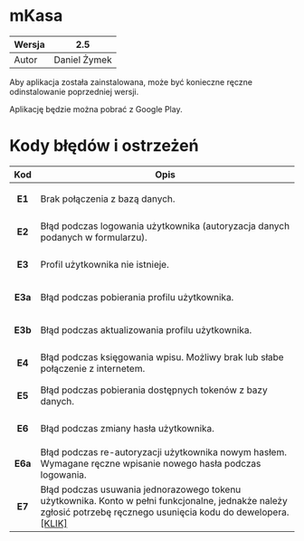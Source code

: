 
# mKasa

|Wersja|2.5  |
|--|--|
|Autor|Daniel Żymek  |

Aby aplikacja została zainstalowana, może być konieczne ręczne odinstalowanie poprzedniej wersji.

Aplikację będzie można pobrać z Google Play.


# Kody błędów i ostrzeżeń
|Kod| Opis |
|--|--|
| <p align=center><strong>E1</strong></p> | Brak połączenia z bazą danych. |
| <p align=center><strong>E2</strong></p>| Błąd podczas logowania użytkownika (autoryzacja danych podanych w formularzu).|
| <p align=center><strong>E3</strong></p> | Profil użytkownika nie istnieje. |
| <p align=center><strong>E3a</strong></p> | Błąd podczas pobierania profilu użytkownika. |
| <p align=center><strong>E3b</strong></p> | Błąd podczas aktualizowania profilu użytkownika. |
| <p align=center><strong>E4</strong></p> | Błąd podczas księgowania wpisu. Możliwy brak lub słabe połączenie z internetem. |
| <p align=center><strong>E5</strong></p> | Błąd podczas pobierania dostępnych  tokenów z bazy danych. |
| <p align=center><strong>E6</strong></p> | Błąd podczas zmiany hasła użytkownika. |
| <p align=center><strong>E6a</strong></p> | Błąd podczas re-autoryzacji użytkownika nowym hasłem. Wymagane ręczne wpisanie nowego hasła podczas logowania. |
| <p align=center><strong>E7</strong></p> | Błąd podczas usuwania jednorazowego tokenu użytkownika. Konto w pełni funkcjonalne, jednakże należy zgłosić potrzebę ręcznego usunięcia kodu do dewelopera. [[KLIK]](mailto:danzym509@outlook.com)  |

